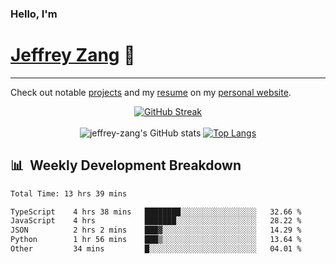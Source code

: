 
### Hello, I'm 
# [Jeffrey Zang](https://www.linkedin.com/in/jeffreyzang/) 🦀

---

Check out notable [projects](https://jeffz.dev/projects) and my [resume](https://jeffz.dev/resume) on my [personal website](https://jeffz.dev/).

<div align = 'center'>

[![GitHub Streak](https://github-readme-streak-stats.herokuapp.com/?user=jeffrey-zang&theme=tokyonight)](https://git.io/streak-stats)
<br></br>
![jeffrey-zang's GitHub stats](https://github-readme-stats.vercel.app/api?username=jeffrey-zang&show_icons=true&theme=tokyonight&hide_rank=true&hide=stars) 
[![Top Langs](https://github-readme-stats.vercel.app/api/top-langs/?username=jeffrey-zang&hide=ShaderLab,HLSL&layout=compact&theme=tokyonight)](https://github.com/anuraghazra/github-readme-stats)

</div>

## 📊 &nbsp;Weekly Development Breakdown
<!--START_SECTION:waka-->

```txt
Total Time: 13 hrs 39 mins

TypeScript    4 hrs 38 mins   ████████░░░░░░░░░░░░░░░░░   32.66 %
JavaScript    4 hrs           ███████░░░░░░░░░░░░░░░░░░   28.22 %
JSON          2 hrs 2 mins    ███▓░░░░░░░░░░░░░░░░░░░░░   14.29 %
Python        1 hr 56 mins    ███▒░░░░░░░░░░░░░░░░░░░░░   13.64 %
Other         34 mins         █░░░░░░░░░░░░░░░░░░░░░░░░   04.01 %
```

<!--END_SECTION:waka-->

